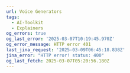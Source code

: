 ```yaml
---
url: Voice Generators
tags:
  - AI-Toolkit
  - Explainers
og_errors: true
og_last_error: '2025-03-07T10:19:45.970Z'
og_error_message: HTTP error 401
last_jina_request: '2025-03-09T06:45:18.838Z'
jina_error: "HTTP error! status: 400"
og_last_fetch: 2025-03-07T05:20:56.180Z
---
```


